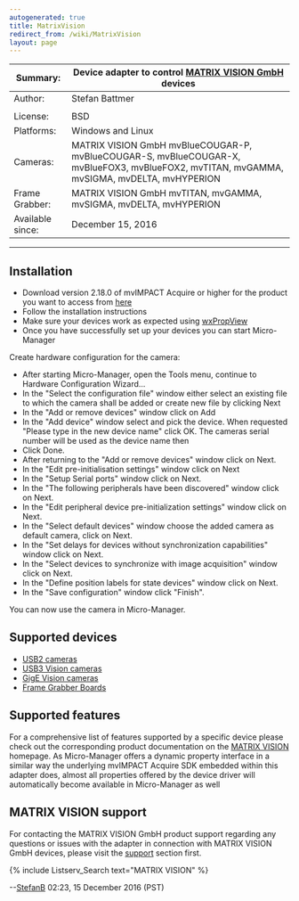 ```yaml
---
autogenerated: true
title: MatrixVision
redirect_from: /wiki/MatrixVision
layout: page
---
```


| Summary:         | Device adapter to control [MATRIX VISION GmbH](http://www.matrix-vision.com) devices                                                      |
|------------------|-------------------------------------------------------------------------------------------------------------------------------------------|
| Author:          | Stefan Battmer                                                                                                                            |
|                  |                                                                                                                                           |
| License:         | BSD                                                                                                                                       |
| Platforms:       | Windows and Linux                                                                                                                         |
| Cameras:         | MATRIX VISION GmbH mvBlueCOUGAR-P, mvBlueCOUGAR-S, mvBlueCOUGAR-X, mvBlueFOX3, mvBlueFOX2, mvTITAN, mvGAMMA, mvSIGMA, mvDELTA, mvHYPERION |
| Frame Grabber:   | MATRIX VISION GmbH mvTITAN, mvGAMMA, mvSIGMA, mvDELTA, mvHYPERION                                                                         |
| Available since: | December 15, 2016                                                                                                                         |

------------------------------------------------------------------------

## Installation

-   Download version 2.18.0 of mvIMPACT Acquire or higher for the
    product you want to access from
    [here](https://www.matrix-vision.com/software-drivers-en.html)
-   Follow the installation instructions
-   Make sure your devices work as expected using
    [wxPropView](https://www.matrix-vision.com/manuals/mvBlueCOUGAR-X/GUI_page_0.html#GUI_section_mvPropView)
-   Once you have successfully set up your devices you can start
    Micro-Manager

Create hardware configuration for the camera:

-   After starting Micro-Manager, open the Tools menu, continue to
    Hardware Configuration Wizard...
-   In the "Select the configuration file" window either select an
    existing file to which the camera shall be added or create new file
    by clicking Next
-   In the "Add or remove devices" window click on Add
-   In the "Add device" window select and pick the device. When
    requested "Please type in the new device name" click OK. The cameras
    serial number will be used as the device name then
-   Click Done.
-   After returning to the "Add or remove devices" window click on Next.
-   In the "Edit pre-initialisation settings" window click on Next
-   In the "Setup Serial ports" window click on Next.
-   In the "The following peripherals have been discovered" window click
    on Next.
-   In the "Edit peripheral device pre-initialization settings" window
    click on Next.
-   In the "Select default devices" window choose the added camera as
    default camera, click on Next.
-   In the "Set delays for devices without synchronization capabilities"
    window click on Next.
-   In the "Select devices to synchronize with image acquisition" window
    click on Next.
-   In the "Define position labels for state devices" window click on
    Next.
-   In the "Save configuration" window click "Finish".

You can now use the camera in Micro-Manager.

## Supported devices

-   [USB2 cameras](https://www.matrix-vision.com/usb-20-en.html)
-   [USB3 Vision
    cameras](https://www.matrix-vision.com/usb3-vision-en.html)
-   [GigE Vision
    cameras](https://www.matrix-vision.com/gige-vision-en.html)
-   [Frame Grabber
    Boards](https://www.matrix-vision.com/summary-frame-grabbers.html)

## Supported features

For a comprehensive list of features supported by a specific device
please check out the corresponding product documentation on the [MATRIX
VISION](http://www.matrix-vision.com) homepage. As Micro-Manager offers
a dynamic property interface in a similar way the underlying mvIMPACT
Acquire SDK embedded within this adapter does, almost all properties
offered by the device driver will automatically become available in
Micro-Manager as well

## MATRIX VISION support

For contacting the MATRIX VISION GmbH product support regarding any
questions or issues with the adapter in connection with MATRIX VISION
GmbH devices, please visit the
[support](https://www.matrix-vision.com/support-en.html) section first.

{% include Listserv_Search text="MATRIX VISION" %}

--[StefanB](/users/StefanB "wikilink")
02:23, 15 December 2016 (PST)

